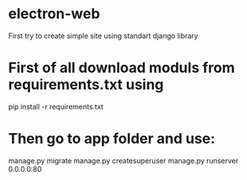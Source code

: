 # electron-web
First try to create simple site using standart django library

# First of all download moduls from requirements.txt using 
pip install -r requirements.txt

# Then go to app folder and use:
manage.py migrate
manage.py createsuperuser
manage.py runserver 0.0.0.0:80
